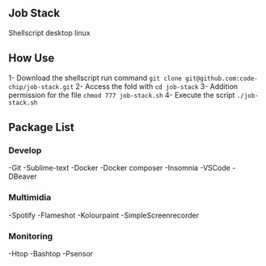 ## Job Stack
Shellscript desktop linux

## How Use
1- Download the shellscript run command `git clone git@github.com:code-chip/job-stack.git`
2- Access the fold with `cd job-stack`
3- Addition permission for the file `chmod 777 job-stack.sh`
4- Execute the script `./job-stack.sh`

## Package List
### Develop
-Git
-Sublime-text
-Docker
-Docker composer
-Insomnia
-VSCode
-DBeaver
### Multimidia
-Spotify
-Flameshot
-Kolourpaint
-SimpleScreenrecorder
### Monitoring
-Htop
-Bashtop
-Psensor